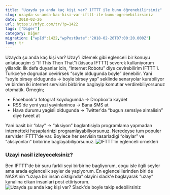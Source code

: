 ```yaml
---
title: "Uzayda şu anda kaç kişi var? IFTTT ile bunu öğrenebilirsiniz"
slug: uzayda-su-anda-kac-kisi-var-ifttt-ile-bunu-ogrenebilirsiniz
date: 2018-02-26
url: https://mfyz.com/tr/?p=1422
tags: ["Diğer"]
category: Diğer
migration: {"wpId":1422,"wpPostDate":"2018-02-26T07:00:20.000Z"}
lang: tr
---
```


Uzayda şu anda kaç kişi var? Uzay'i izlemek gibi eglenceli bir konuyu anlatacagim :) “If This Then That”i (kisaca IFTTT) severek kullaniyorum yillardir. Ilk defa duyanlar icin, “Internet Robotu” diye cevirebilirim IFTTT'i. Turkce'ye dogrudan cevirirsek “soyle oldugunda boyle” denebilir. Yani “soyle birsey oldugunda → boyle birsey yap” seklinde senaryolar kurabiliyor ve birden iki internet servisini birbirine baglayip komutlar verdirebiliyorsunuz otomatik. Örnegin;

*   Facebook'a fotograf koydugumda → Dropbox'a kaydet
*   RSS'de yeni yazi yayinlaninca → Bana SMS at
*   Hava durumu yagisli oldugunda → Twitter'da “bugun semsiye almalisin” diye tweet at

Yani basit bir “olay” → “aksiyon” baglantisiyla programlama yapmadan internetteki hesaplarinizi programlayabiliyorsunuz. Neredeyse tum populer servisler IFTTT'de var. Boylece her servisin tasarladigi “olaylar” ve “aksiyonlari” birbirine baglayabiliyorsunuz. ![IFTTT'in eglenceli ornekleri](/images/archive/tr/2018/02/Screen-Shot-2018-02-16-at-11.36.39-AM-1024x346.png)

### Uzayi nasil izleyeceksiniz?

Ben IFTTT'de bir suru farkli seyi birbirine bagliyorum, cogu isle ilgili seyler ama arada eglencelik seyler de yapiyorum. En eglencelilerinden biri de NASA'nin “uzaya bir insan ciktiginda” olayini slack'e baglayarak “uzay” kanalina cikan insanlari post ettiriyorum. ![Uzayda şu anda kaç kişi var? Slack'de boyle takip edebilirsiniz](/images/archive/tr/2018/02/Screen-Shot-2018-02-15-at-1.53.12-PM-1024x485.png)